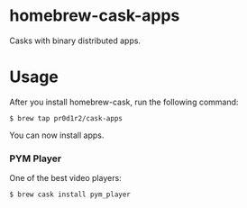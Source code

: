 # homebrew-cask-apps

Casks with binary distributed apps.

# Usage

After you install homebrew-cask, run the following command:
```
$ brew tap pr0d1r2/cask-apps
```

You can now install apps.

### PYM Player

One of the best video players:

```
$ brew cask install pym_player
```
